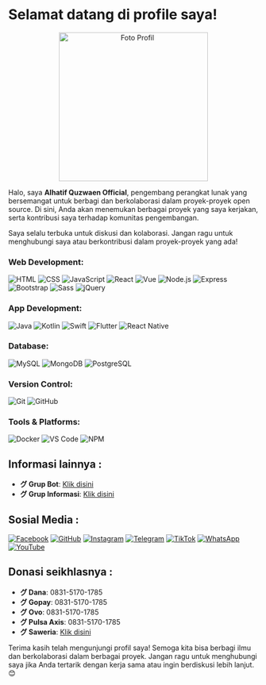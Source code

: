 # Selamat datang di profile saya!

<p align="center">
  <img src="https://avatars.githubusercontent.com/AlhatifQuzwaenOfficial" alt="Foto Profil" width="300"/>
</p>

Halo, saya **Alhatif Quzwaen Official**, pengembang perangkat lunak yang bersemangat untuk berbagi dan berkolaborasi dalam proyek-proyek open source. Di sini, Anda akan menemukan berbagai proyek yang saya kerjakan, serta kontribusi saya terhadap komunitas pengembangan.

Saya selalu terbuka untuk diskusi dan kolaborasi. Jangan ragu untuk menghubungi saya atau berkontribusi dalam proyek-proyek yang ada!

### Web Development:
![HTML](https://img.shields.io/badge/HTML5-E34F26?style=flat&logo=html5&logoColor=white)
![CSS](https://img.shields.io/badge/CSS3-1572B6?style=flat&logo=css3&logoColor=white)
![JavaScript](https://img.shields.io/badge/JavaScript-F7DF1E?style=flat&logo=javascript&logoColor=black)
![React](https://img.shields.io/badge/React-61DAFB?style=flat&logo=react&logoColor=black)
![Vue](https://img.shields.io/badge/Vue.js-4FC08D?style=flat&logo=vue.js&logoColor=white)
![Node.js](https://img.shields.io/badge/Node.js-339933?style=flat&logo=node.js&logoColor=white)
![Express](https://img.shields.io/badge/Express.js-000000?style=flat&logo=express&logoColor=white)
![Bootstrap](https://img.shields.io/badge/Bootstrap-7952B3?style=flat&logo=bootstrap&logoColor=white)
![Sass](https://img.shields.io/badge/Sass-CC6699?style=flat&logo=sass&logoColor=white)
![jQuery](https://img.shields.io/badge/jQuery-0769AD?style=flat&logo=jquery&logoColor=white)

### App Development:
![Java](https://img.shields.io/badge/Java-007396?style=flat&logo=java&logoColor=white)
![Kotlin](https://img.shields.io/badge/Kotlin-0095D5?style=flat&logo=kotlin&logoColor=white)
![Swift](https://img.shields.io/badge/Swift-F05138?style=flat&logo=swift&logoColor=white)
![Flutter](https://img.shields.io/badge/Flutter-02569B?style=flat&logo=flutter&logoColor=white)
![React Native](https://img.shields.io/badge/React_Native-20232A?style=flat&logo=react&logoColor=61DAFB)

### Database:
![MySQL](https://img.shields.io/badge/MySQL-4479A1?style=flat&logo=mysql&logoColor=white)
![MongoDB](https://img.shields.io/badge/MongoDB-47A248?style=flat&logo=mongodb&logoColor=white)
![PostgreSQL](https://img.shields.io/badge/PostgreSQL-4169E1?style=flat&logo=postgresql&logoColor=white)

### Version Control:
![Git](https://img.shields.io/badge/Git-F05032?style=flat&logo=git&logoColor=white)
![GitHub](https://img.shields.io/badge/GitHub-181717?style=flat&logo=github&logoColor=white)

### Tools & Platforms:
![Docker](https://img.shields.io/badge/Docker-2496ED?style=flat&logo=docker&logoColor=white)
![VS Code](https://img.shields.io/badge/VS_Code-0078D4?style=flat&logo=visualstudiocode&logoColor=white)
![NPM](https://img.shields.io/badge/NPM-CB3837?style=flat&logo=npm&logoColor=white)

## Informasi lainnya :
- **グ Grup Bot**: <a href="https://chat.whatsapp.com/II8FBfwsQvXCJnAfAsb9vP">Klik disini</a>
- **グ Grup Informasi**: <a href="https://chat.whatsapp.com/BpJBxc2SI5Q2UMrDTfG2bb">Klik disini</a>

## Sosial Media :
[![Facebook](https://img.shields.io/badge/Facebook-1877F2?style=flat&logo=facebook)](https://www.facebook.com/share/1BW26ofEwf/)
[![GitHub](https://img.shields.io/badge/GitHub-181717?style=flat&logo=github&logoColor=white)](https://github.com/AlhatifQuzwaenOfficial)
[![Instagram](https://img.shields.io/badge/Instagram-E4405F?style=flat&logo=instagram)](https://www.instagram.com/alhatifquzwaenofficial) 
[![Telegram](https://img.shields.io/badge/Telegram-0088cc?style=flat&logo=telegram)](https://t.me/alhatifquzwaenofficial_channel) 
[![TikTok](https://img.shields.io/badge/TikTok-000000?style=flat&logo=tiktok)](https://www.tiktok.com/@alhatif.quzwaen.official) 
[![WhatsApp](https://img.shields.io/badge/WhatsApp-25D366?style=flat&logo=whatsapp)](https://whatsapp.com/channel/0029VavyfXX9mrGjT1GR2c1v) 
[![YouTube](https://img.shields.io/badge/YouTube-FF0000?style=flat&logo=youtube)](https://youtube.com/@alhatifquzwaenofficial)

## Donasi seikhlasnya :
- **グ Dana**: 0831-5170-1785
- **グ Gopay**: 0831-5170-1785
- **グ Ovo**: 0831-5170-1785
- **グ Pulsa Axis**: 0831-5170-1785
- **グ Saweria**: <a href="https://saweria.co/alhatifquzwaen">Klik disini</a>

Terima kasih telah mengunjungi profil saya! Semoga kita bisa berbagi ilmu dan berkolaborasi dalam berbagai proyek. Jangan ragu untuk menghubungi saya jika Anda tertarik dengan kerja sama atau ingin berdiskusi lebih lanjut. 😊
